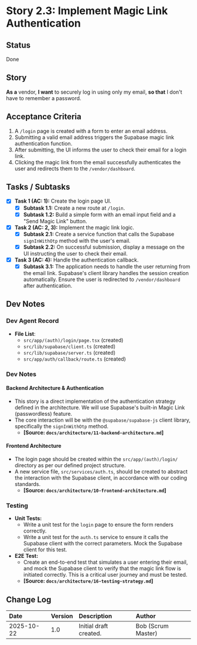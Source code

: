 # Story 2.3: Implement Magic Link Authentication

## Status
Done

## Story
**As a** vendor,
**I want** to securely log in using only my email,
**so that** I don't have to remember a password.

## Acceptance Criteria
1. A `/login` page is created with a form to enter an email address.
2. Submitting a valid email address triggers the Supabase magic link authentication function.
3. After submitting, the UI informs the user to check their email for a login link.
4. Clicking the magic link from the email successfully authenticates the user and redirects them to the `/vendor/dashboard`.

## Tasks / Subtasks
- [x] **Task 1 (AC: 1):** Create the login page UI.
  - [x] **Subtask 1.1:** Create a new route at `/login`.
  - [x] **Subtask 1.2:** Build a simple form with an email input field and a "Send Magic Link" button.
- [x] **Task 2 (AC: 2, 3):** Implement the magic link logic.
  - [x] **Subtask 2.1:** Create a service function that calls the Supabase `signInWithOtp` method with the user's email.
  - [x] **Subtask 2.2:** On successful submission, display a message on the UI instructing the user to check their email.
- [x] **Task 3 (AC: 4):** Handle the authentication callback.
  - [x] **Subtask 3.1:** The application needs to handle the user returning from the email link. Supabase's client library handles the session creation automatically. Ensure the user is redirected to `/vendor/dashboard` after authentication.

## Dev Notes

### Dev Agent Record

*   **File List**:
    *   `src/app/(auth)/login/page.tsx` (created)
    *   `src/lib/supabase/client.ts` (created)
    *   `src/lib/supabase/server.ts` (created)
    *   `src/app/auth/callback/route.ts` (created)

### Dev Notes

#### Backend Architecture & Authentication
*   This story is a direct implementation of the authentication strategy defined in the architecture. We will use Supabase's built-in Magic Link (passwordless) feature.
*   The core interaction will be with the `@supabase/supabase-js` client library, specifically the `signInWithOtp` method.
    *   **[Source: `docs/architecture/11-backend-architecture.md`]**

#### Frontend Architecture
*   The login page should be created within the `src/app/(auth)/login/` directory as per our defined project structure.
*   A new service file, `src/services/auth.ts`, should be created to abstract the interaction with the Supabase client, in accordance with our coding standards.
    *   **[Source: `docs/architecture/10-frontend-architecture.md`]**

### Testing
*   **Unit Tests:**
    *   Write a unit test for the `login` page to ensure the form renders correctly.
    *   Write a unit test for the `auth.ts` service to ensure it calls the Supabase client with the correct parameters. Mock the Supabase client for this test.
*   **E2E Test:**
    *   Create an end-to-end test that simulates a user entering their email, and mock the Supabase client to verify that the magic link flow is initiated correctly. This is a critical user journey and must be tested.
    *   **[Source: `docs/architecture/16-testing-strategy.md`]**

## Change Log
| Date | Version | Description | Author |
| :--- | :--- | :--- | :--- |
| 2025-10-22 | 1.0 | Initial draft created. | Bob (Scrum Master) |

